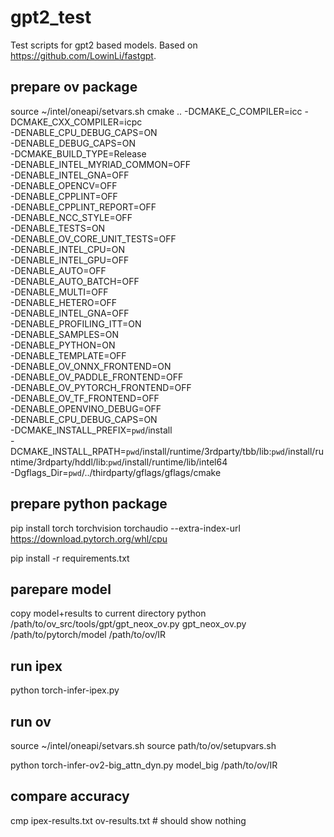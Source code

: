 # gpt2_test

Test scripts for gpt2 based models.
Based on https://github.com/LowinLi/fastgpt.

## prepare ov package
source ~/intel/oneapi/setvars.sh
cmake .. -DCMAKE_C_COMPILER=icc -DCMAKE_CXX_COMPILER=icpc \
    -DENABLE_CPU_DEBUG_CAPS=ON \
    -DENABLE_DEBUG_CAPS=ON  \
    -DCMAKE_BUILD_TYPE=Release \
    -DENABLE_INTEL_MYRIAD_COMMON=OFF \
    -DENABLE_INTEL_GNA=OFF \
    -DENABLE_OPENCV=OFF \
    -DENABLE_CPPLINT=OFF \
    -DENABLE_CPPLINT_REPORT=OFF \
    -DENABLE_NCC_STYLE=OFF \
    -DENABLE_TESTS=ON \
    -DENABLE_OV_CORE_UNIT_TESTS=OFF \
    -DENABLE_INTEL_CPU=ON \
    -DENABLE_INTEL_GPU=OFF \
    -DENABLE_AUTO=OFF \
    -DENABLE_AUTO_BATCH=OFF \
    -DENABLE_MULTI=OFF \
    -DENABLE_HETERO=OFF \
    -DENABLE_INTEL_GNA=OFF \
    -DENABLE_PROFILING_ITT=ON\
    -DENABLE_SAMPLES=ON \
    -DENABLE_PYTHON=ON \
    -DENABLE_TEMPLATE=OFF  \
    -DENABLE_OV_ONNX_FRONTEND=ON \
    -DENABLE_OV_PADDLE_FRONTEND=OFF \
    -DENABLE_OV_PYTORCH_FRONTEND=OFF \
    -DENABLE_OV_TF_FRONTEND=OFF \
    -DENABLE_OPENVINO_DEBUG=OFF \
    -DENABLE_CPU_DEBUG_CAPS=ON \
    -DCMAKE_INSTALL_PREFIX=`pwd`/install \
    -DCMAKE_INSTALL_RPATH=`pwd`/install/runtime/3rdparty/tbb/lib:`pwd`/install/runtime/3rdparty/hddl/lib:`pwd`/install/runtime/lib/intel64 \
    -Dgflags_Dir=`pwd`/../thirdparty/gflags/gflags/cmake

## prepare python package
pip install torch torchvision torchaudio --extra-index-url https://download.pytorch.org/whl/cpu

pip install -r requirements.txt

## parepare model
copy model+results to current directory
python /path/to/ov_src/tools/gpt/gpt_neox_ov.py gpt_neox_ov.py /path/to/pytorch/model /path/to/ov/IR

## run ipex
python torch-infer-ipex.py

## run ov
source ~/intel/oneapi/setvars.sh
source path/to/ov/setupvars.sh

python torch-infer-ov2-big_attn_dyn.py model_big /path/to/ov/IR

## compare accuracy
cmp ipex-results.txt ov-results.txt # should show nothing
